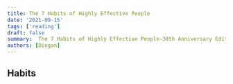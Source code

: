```yaml
---
title: The 7 Habits of Highly Effective People
date: '2021-09-15'
tags: ['reading']
draft: false
summary:  The 7 Habits of Highly Effective People-30th Anniversary Edition
authors: [Dingan]
---
```


## Habits
